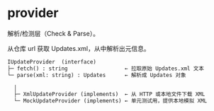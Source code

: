 # provider

解析/检测层（Check & Parse）。

从仓库 url 获取 Updates.xml，从中解析出元信息。

```txt
IUpdateProvider  (interface)
├─ fetch() : string                  ← 拉取原始 Updates.xml 文本
└─ parse(xml: string) : Updates      ← 解析成 Updates 对象

  │
  ├─ XmlUpdateProvider (implements)  ← 从 HTTP 或本地文件下载 XML
  └─ MockUpdateProvider (implements) ← 单元测试用，提供本地模拟 XML
```
